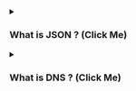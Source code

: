 <details>
<summary>
  <h3>What is JSON ? (Click Me)</h3>
</summary>
<br >

- In JavaScript, fetch() is a built-in function that allows you to make HTTP requests to a server and retrieve data in a format such as JSON, text, HTML, or Blob. The fetch() function returns a Promise that resolves to the server's response.

- The syntax for using fetch() is straightforward. You simply pass the URL of the resource you want to retrieve as an argument to the function. You can also pass an optional second argument that configures the request, such as specifying the request method, headers, or body.

- Here's an example that demonstrates how to use fetch() to retrieve data from an API endpoint:

```js
fetch("https://api.example.com/data")
  .then((response) => response.json())
  .then((data) => console.log(data))
  .catch((error) => console.error(error));
```

</details>

<details>
<summary>
  <h3>What is DNS ? (Click Me)</h3>
</summary>
<br >

```js

```

```js

```

</details>
